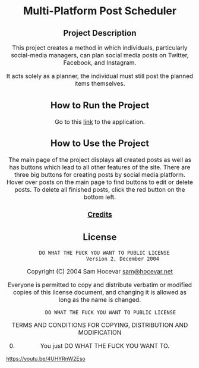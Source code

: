 <div align="center">

# Multi-Platform Post Scheduler

## Project Description

<span style="font-size: 16px">

This project creates a method in which individuals, particularly social-media managers, can plan social media posts on Twitter, Facebook, and Instagram. 


It acts solely as a planner, the individual must still post the planned items themselves. 
</span>

## How to Run the Project

Go to this [link](https://cse110-fa22-group10.github.io/cse110-fa22-group10/scheduler/index.html) to the application.


## How to Use the Project

The main page of the project displays all created posts as well as has buttons which lead to all other features of the site. There are three big buttons for creating posts by social media platform. Hover over posts on the main page to find buttons to edit or delete posts. To delete all finished posts, click the red button on the bottom left. 

### [Credits](https://github.com/cse110-fa22-group10/cse110-fa22-group10/blob/main/admin/team.md)

## License
        DO WHAT THE FUCK YOU WANT TO PUBLIC LICENSE 
                    Version 2, December 2004 

 Copyright (C) 2004 Sam Hocevar <sam@hocevar.net> 

 Everyone is permitted to copy and distribute verbatim or modified 
 copies of this license document, and changing it is allowed as long 
 as the name is changed. 

            DO WHAT THE FUCK YOU WANT TO PUBLIC LICENSE 
   TERMS AND CONDITIONS FOR COPYING, DISTRIBUTION AND MODIFICATION 

  0. You just DO WHAT THE FUCK YOU WANT TO.
</div>

https://youtu.be/4UHYRnW2Eso